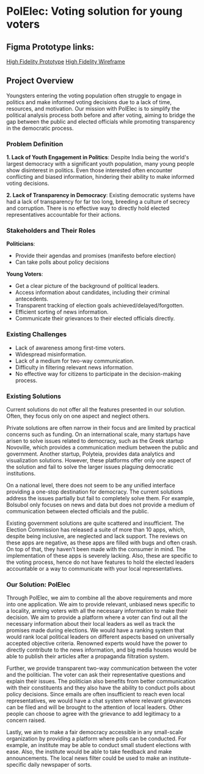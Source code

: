 # PolElec: Voting solution for young voters

## Figma Prototype links:
[High Fidelity Prototype](https://www.figma.com/proto/Wn23VJn1u063fEMUG9aKh4/PolElec-Hifi?node-id=24-413&starting-point-node-id=24%3A413&mode=design&t=YKqTyUDrdLjRAIPc-1)
[High Fidelity Wireframe](https://www.figma.com/file/Wn23VJn1u063fEMUG9aKh4/PolElec-Hifi?type=design&node-id=0%3A1&mode=design&t=ackReWuvh2WFxF1y-1)
## Project Overview

Youngsters entering the voting population often struggle to engage in politics and make informed voting decisions due to a lack of time, resources, and motivation. Our mission with PolElec is to simplify the political analysis process both before and after voting, aiming to bridge the gap between the public and elected officials while promoting transparency in the democratic process.

### Problem Definition

**1. Lack of Youth Engagement in Politics**: Despite India being the world's largest democracy with a significant youth population, many young people show disinterest in politics. Even those interested often encounter conflicting and biased information, hindering their ability to make informed voting decisions.

**2. Lack of Transparency in Democracy**: Existing democratic systems have had a lack of transparency for far too long, breeding a culture of secrecy and corruption. There is no effective way to directly hold elected representatives accountable for their actions.

### Stakeholders and Their Roles

**Politicians**:
- Provide their agendas and promises (manifesto before election)
- Can take polls about policy decisions

**Young Voters**:
- Get a clear picture of the background of political leaders.
- Access information about candidates, including their criminal antecedents.
- Transparent tracking of election goals achieved/delayed/forgotten.
- Efficient sorting of news information.
- Communicate their grievances to their elected officials directly.

### Existing Challenges

- Lack of awareness among first-time voters.
- Widespread misinformation.
- Lack of a medium for two-way communication.
- Difficulty in filtering relevant news information.
- No effective way for citizens to participate in the decision-making process.

### Existing Solutions

Current solutions do not offer all the features presented in our solution. Often, they focus only on one aspect and neglect others.

Private solutions are often narrow in their focus and are limited by practical concerns such as funding. On an international scale, many startups have arisen to solve issues related to democracy, such as the Greek startup Novoville, which provides a communication medium between the public and government. Another startup, Polyteia, provides data analytics and visualization solutions. However, these platforms offer only one aspect of the solution and fail to solve the larger issues plaguing democratic institutions.

On a national level, there does not seem to be any unified interface providing a one-stop destination for democracy. The current solutions address the issues partially but fail to completely solve them. For example, Bolsubol only focuses on news and data but does not provide a medium of communication between elected officials and the public.

Existing government solutions are quite scattered and insufficient. The Election Commission has released a suite of more than 10 apps, which, despite being inclusive, are neglected and lack support. The reviews on these apps are negative, as these apps are filled with bugs and often crash. On top of that, they haven’t been made with the consumer in mind. The implementation of these apps is severely lacking. Also, these are specific to the voting process, hence do not have features to hold the elected leaders accountable or a way to communicate with your local representatives.

### Our Solution: PolElec

Through PolElec, we aim to combine all the above requirements and more into one application. We aim to provide relevant, unbiased news specific to a locality, arming voters with all the necessary information to make their decision. We aim to provide a platform where a voter can find out all the necessary information about their local leaders as well as track the promises made during elections. We would have a ranking system that would rank local political leaders on different aspects based on universally accepted objective criteria. Renowned experts would have the power to directly contribute to the news information, and big media houses would be able to publish their articles after a propaganda filtration system.

Further, we provide transparent two-way communication between the voter and the politician. The voter can ask their representative questions and explain their issues. The politician also benefits from better communication with their constituents and they also have the ability to conduct polls about policy decisions. Since emails are often insufficient to reach even local representatives, we would have a chat system where relevant grievances can be filed and will be brought to the attention of local leaders. Other people can choose to agree with the grievance to add legitimacy to a concern raised.

Lastly, we aim to make a fair democracy accessible in any small-scale organization by providing a platform where polls can be conducted. For example, an institute may be able to conduct small student elections with ease. Also, the institute would be able to take feedback and make announcements. The local news filter could be used to make an institute-specific daily newspaper of sorts.
